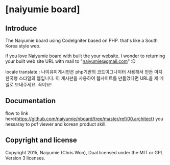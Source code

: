 # [naiyumie board]

## Introduce
The Naiyumie board using CodeIgniter based on PHP.
that's like a South Korea style web.

if you love Naiyumie board with built the your website.
I wonder to returning your built web site URL  with mail to "naiyumie@gmail.com" :D

locale translate :
나이유미게시판은 php기반의 코드이그나이터 사용해서 만든
마치 한국형 스타일의 웹입니다.
이 게시판을 사용하여 웹사이트를 만들었다면
URL을 제 메일로 보내주세요. 꼭이요!

## Documentation
flow to link here(https://github.com/naiyumie/nboard/tree/master/ref/00.architect)
you nessaray to pdf viewer and korean product skill.

## Copyright and license
Copyright 2015, Naiyumie (Chris Won),
Dual licensed under the MIT or GPL Version 3 licenses.